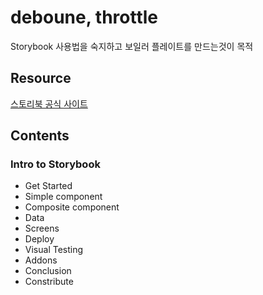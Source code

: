 # deboune, throttle

Storybook 사용법을 숙지하고 보일러 플레이트를 만드는것이 목적

## Resource

[스토리북 공식 사이트](https://storybook.js.org/tutorials/design-systems-for-developers/react/en/introduction/)

## Contents

### Intro to Storybook

- Get Started
- Simple component
- Composite component
- Data
- Screens
- Deploy
- Visual Testing
- Addons
- Conclusion
- Constribute

